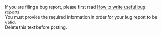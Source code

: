If you are filing a bug report, please first read [How to write useful bug reports](http://rawpedia.rawtherapee.com/How_to_write_useful_bug_reports)<br>
You must provide the required information in order for your bug report to be valid.<br>
Delete this text before posting.
